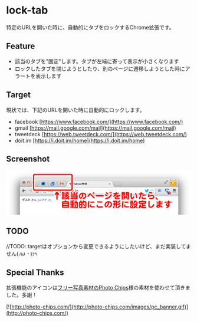 lock-tab
========

特定のURLを開いた時に、自動的にタブをロックするChrome拡張です。


## Feature ##
* 該当のタブを"固定"します。タブが左端に寄って表示が小さくなります
* ロックしたタブを閉じようとしたり、別のページに遷移しようとした時にアラートを表示します


## Target ##
現状では、下記のURLを開いた時に自動的にロックします。

* facebook [https://www.facebook.com/](https://www.facebook.com/)
* gmail [https://mail.google.com/mail](https://mail.google.com/mail)
* tweetdeck [https://web.tweetdeck.com/](https://web.tweetdeck.com/)
* doit.im [https://i.doit.im/home](https://i.doit.im/home)


## Screenshot ##
![screenshotlock-tab-screenshot](lock-tab-screenshot.png)


## TODO ##
//TODO: targetはオプションから変更できるようにしたいけど、まだ実装してません(*ﾉω・*)ﾃﾍ


## Special Thanks ##
拡張機能のアイコンは[フリー写真素材のPhoto Chips](http://photo-chips.com/)様の素材を使わせて頂きました。多謝！

[![http://photo-chips.com/](http://photo-chips.com/images/pc_banner.gif)](http://photo-chips.com/)